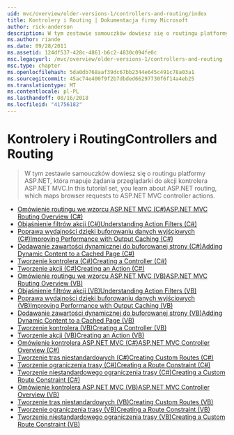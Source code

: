 ```yaml
---
uid: mvc/overview/older-versions-1/controllers-and-routing/index
title: Kontrolery i Routing | Dokumentacja firmy Microsoft
author: rick-anderson
description: W tym zestawie samouczków dowiesz się o routingu platformy ASP.NET, która mapuje żądania przeglądarki do akcji kontrolera ASP.NET MVC.
ms.author: riande
ms.date: 09/28/2011
ms.assetid: 124df537-428c-4861-b6c2-4830c094fe0c
msc.legacyurl: /mvc/overview/older-versions-1/controllers-and-routing
msc.type: chapter
ms.openlocfilehash: 5da0db768aaf39dc67bb2344e645c491c78a03a1
ms.sourcegitcommit: 45ac74e400f9f2b7dbded66297730f6f14a4eb25
ms.translationtype: MT
ms.contentlocale: pl-PL
ms.lasthandoff: 08/16/2018
ms.locfileid: "41756182"
---
```

<a name="controllers-and-routing"></a><span data-ttu-id="8255c-103">Kontrolery i Routing</span><span class="sxs-lookup"><span data-stu-id="8255c-103">Controllers and Routing</span></span>
====================
> <span data-ttu-id="8255c-104">W tym zestawie samouczków dowiesz się o routingu platformy ASP.NET, która mapuje żądania przeglądarki do akcji kontrolera ASP.NET MVC.</span><span class="sxs-lookup"><span data-stu-id="8255c-104">In this tutorial set, you learn about ASP.NET routing, which maps browser requests to ASP.NET MVC controller actions.</span></span>


- [<span data-ttu-id="8255c-105">Omówienie routingu we wzorcu ASP.NET MVC (C#)</span><span class="sxs-lookup"><span data-stu-id="8255c-105">ASP.NET MVC Routing Overview (C#)</span></span>](asp-net-mvc-routing-overview-cs.md)
- [<span data-ttu-id="8255c-106">Objaśnienie filtrów akcji (C#)</span><span class="sxs-lookup"><span data-stu-id="8255c-106">Understanding Action Filters (C#)</span></span>](understanding-action-filters-cs.md)
- [<span data-ttu-id="8255c-107">Poprawa wydajności dzięki buforowaniu danych wyjściowych (C#)</span><span class="sxs-lookup"><span data-stu-id="8255c-107">Improving Performance with Output Caching (C#)</span></span>](improving-performance-with-output-caching-cs.md)
- [<span data-ttu-id="8255c-108">Dodawanie zawartości dynamicznej do buforowanej strony (C#)</span><span class="sxs-lookup"><span data-stu-id="8255c-108">Adding Dynamic Content to a Cached Page (C#)</span></span>](adding-dynamic-content-to-a-cached-page-cs.md)
- [<span data-ttu-id="8255c-109">Tworzenie kontrolera (C#)</span><span class="sxs-lookup"><span data-stu-id="8255c-109">Creating a Controller (C#)</span></span>](creating-a-controller-cs.md)
- [<span data-ttu-id="8255c-110">Tworzenie akcji (C#)</span><span class="sxs-lookup"><span data-stu-id="8255c-110">Creating an Action (C#)</span></span>](creating-an-action-cs.md)
- [<span data-ttu-id="8255c-111">Omówienie routingu we wzorcu ASP.NET MVC (VB)</span><span class="sxs-lookup"><span data-stu-id="8255c-111">ASP.NET MVC Routing Overview (VB)</span></span>](asp-net-mvc-routing-overview-vb.md)
- [<span data-ttu-id="8255c-112">Objaśnienie filtrów akcji (VB)</span><span class="sxs-lookup"><span data-stu-id="8255c-112">Understanding Action Filters (VB)</span></span>](understanding-action-filters-vb.md)
- [<span data-ttu-id="8255c-113">Poprawa wydajności dzięki buforowaniu danych wyjściowych (VB)</span><span class="sxs-lookup"><span data-stu-id="8255c-113">Improving Performance with Output Caching (VB)</span></span>](improving-performance-with-output-caching-vb.md)
- [<span data-ttu-id="8255c-114">Dodawanie zawartości dynamicznej do buforowanej strony (VB)</span><span class="sxs-lookup"><span data-stu-id="8255c-114">Adding Dynamic Content to a Cached Page (VB)</span></span>](adding-dynamic-content-to-a-cached-page-vb.md)
- [<span data-ttu-id="8255c-115">Tworzenie kontrolera (VB)</span><span class="sxs-lookup"><span data-stu-id="8255c-115">Creating a Controller (VB)</span></span>](creating-a-controller-vb.md)
- [<span data-ttu-id="8255c-116">Tworzenie akcji (VB)</span><span class="sxs-lookup"><span data-stu-id="8255c-116">Creating an Action (VB)</span></span>](creating-an-action-vb.md)
- [<span data-ttu-id="8255c-117">Omówienie kontrolera ASP.NET MVC (C#)</span><span class="sxs-lookup"><span data-stu-id="8255c-117">ASP.NET MVC Controller Overview (C#)</span></span>](aspnet-mvc-controllers-overview-cs.md)
- [<span data-ttu-id="8255c-118">Tworzenie tras niestandardowych (C#)</span><span class="sxs-lookup"><span data-stu-id="8255c-118">Creating Custom Routes (C#)</span></span>](creating-custom-routes-cs.md)
- [<span data-ttu-id="8255c-119">Tworzenie ograniczenia trasy (C#)</span><span class="sxs-lookup"><span data-stu-id="8255c-119">Creating a Route Constraint (C#)</span></span>](creating-a-route-constraint-cs.md)
- [<span data-ttu-id="8255c-120">Tworzenie niestandardowego ograniczenia trasy (C#)</span><span class="sxs-lookup"><span data-stu-id="8255c-120">Creating a Custom Route Constraint (C#)</span></span>](creating-a-custom-route-constraint-cs.md)
- [<span data-ttu-id="8255c-121">Omówienie kontrolera ASP.NET MVC (VB)</span><span class="sxs-lookup"><span data-stu-id="8255c-121">ASP.NET MVC Controller Overview (VB)</span></span>](asp-net-mvc-controller-overview-vb.md)
- [<span data-ttu-id="8255c-122">Tworzenie tras niestandardowych (VB)</span><span class="sxs-lookup"><span data-stu-id="8255c-122">Creating Custom Routes (VB)</span></span>](creating-custom-routes-vb.md)
- [<span data-ttu-id="8255c-123">Tworzenie ograniczenia trasy (VB)</span><span class="sxs-lookup"><span data-stu-id="8255c-123">Creating a Route Constraint (VB)</span></span>](creating-a-route-constraint-vb.md)
- [<span data-ttu-id="8255c-124">Tworzenie niestandardowego ograniczenia trasy (VB)</span><span class="sxs-lookup"><span data-stu-id="8255c-124">Creating a Custom Route Constraint (VB)</span></span>](creating-a-custom-route-constraint-vb.md)
